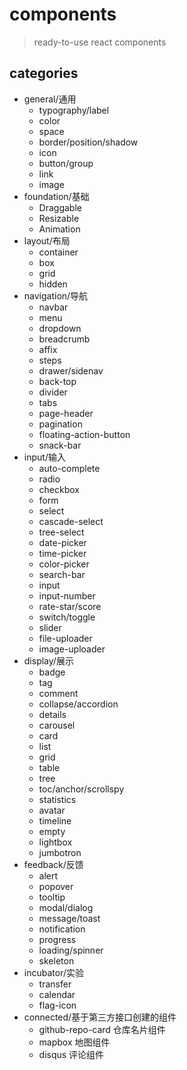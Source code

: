 # components

> ready-to-use react components

## categories

- general/通用
  - typography/label
  - color
  - space
  - border/position/shadow
  - icon
  - button/group
  - link
  - image
- foundation/基础
  - Draggable
  - Resizable
  - Animation
- layout/布局
  - container
  - box
  - grid
  - hidden
- navigation/导航
  - navbar
  - menu
  - dropdown
  - breadcrumb
  - affix
  - steps
  - drawer/sidenav
  - back-top
  - divider
  - tabs
  - page-header
  - pagination
  - floating-action-button
  - snack-bar
- input/输入
  - auto-complete
  - radio
  - checkbox
  - form
  - select
  - cascade-select
  - tree-select
  - date-picker
  - time-picker
  - color-picker
  - search-bar
  - input
  - input-number
  - rate-star/score
  - switch/toggle
  - slider
  - file-uploader
  - image-uploader
- display/展示
  - badge
  - tag
  - comment
  - collapse/accordion
  - details
  - carousel
  - card
  - list
  - grid
  - table
  - tree
  - toc/anchor/scrollspy
  - statistics
  - avatar
  - timeline
  - empty
  - lightbox
  - jumbotron
- feedback/反馈
  - alert
  - popover
  - tooltip
  - modal/dialog
  - message/toast
  - notification
  - progress
  - loading/spinner
  - skeleton
- incubator/实验
  - transfer
  - calendar
  - flag-icon
- connected/基于第三方接口创建的组件
  - github-repo-card 仓库名片组件
  - mapbox 地图组件
  - disqus 评论组件

